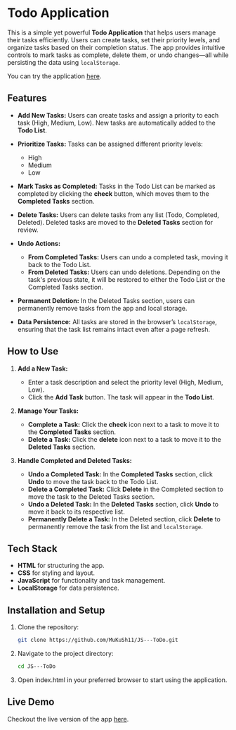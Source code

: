 # Todo Application

This is a simple yet powerful **Todo Application** that helps users manage their tasks efficiently. Users can create tasks, set their priority levels, and organize tasks based on their completion status. The app provides intuitive controls to mark tasks as complete, delete them, or undo changes—all while persisting the data using `localStorage`.

You can try the application [here](https://mukush11.github.io/JS---ToDo/).

## Features

- **Add New Tasks:** Users can create tasks and assign a priority to each task (High, Medium, Low). New tasks are automatically added to the **Todo List**.
  
- **Prioritize Tasks:** Tasks can be assigned different priority levels:
  - High
  - Medium
  - Low

- **Mark Tasks as Completed:** Tasks in the Todo List can be marked as completed by clicking the **check** button, which moves them to the **Completed Tasks** section.

- **Delete Tasks:** Users can delete tasks from any list (Todo, Completed, Deleted). Deleted tasks are moved to the **Deleted Tasks** section for review.

- **Undo Actions:** 
  - **From Completed Tasks:** Users can undo a completed task, moving it back to the Todo List.
  - **From Deleted Tasks:** Users can undo deletions. Depending on the task's previous state, it will be restored to either the Todo List or the Completed Tasks section.

- **Permanent Deletion:** In the Deleted Tasks section, users can permanently remove tasks from the app and local storage.

- **Data Persistence:** All tasks are stored in the browser’s `localStorage`, ensuring that the task list remains intact even after a page refresh.

## How to Use

1. **Add a New Task:**
   - Enter a task description and select the priority level (High, Medium, Low).
   - Click the **Add Task** button. The task will appear in the **Todo List**.

2. **Manage Your Tasks:**
   - **Complete a Task:** Click the **check** icon next to a task to move it to the **Completed Tasks** section.
   - **Delete a Task:** Click the **delete** icon next to a task to move it to the **Deleted Tasks** section.

3. **Handle Completed and Deleted Tasks:**
   - **Undo a Completed Task:** In the **Completed Tasks** section, click **Undo** to move the task back to the Todo List.
   - **Delete a Completed Task:** Click **Delete** in the Completed section to move the task to the Deleted Tasks section.
   - **Undo a Deleted Task:** In the **Deleted Tasks** section, click **Undo** to move it back to its respective list.
   - **Permanently Delete a Task:** In the Deleted section, click **Delete** to permanently remove the task from the list and `localStorage`.

## Tech Stack

- **HTML** for structuring the app.
- **CSS** for styling and layout.
- **JavaScript** for functionality and task management.
- **LocalStorage** for data persistence.

## Installation and Setup

1. Clone the repository:

   ```bash
   git clone https://github.com/MuKuSh11/JS---ToDo.git

2. Navigate to the project directory:

    ```bash
    cd JS---ToDo

3. Open index.html in your preferred browser to start using the application.

## Live Demo
Checkout the live version of the app [here](https://mukush11.github.io/JS---ToDo/).